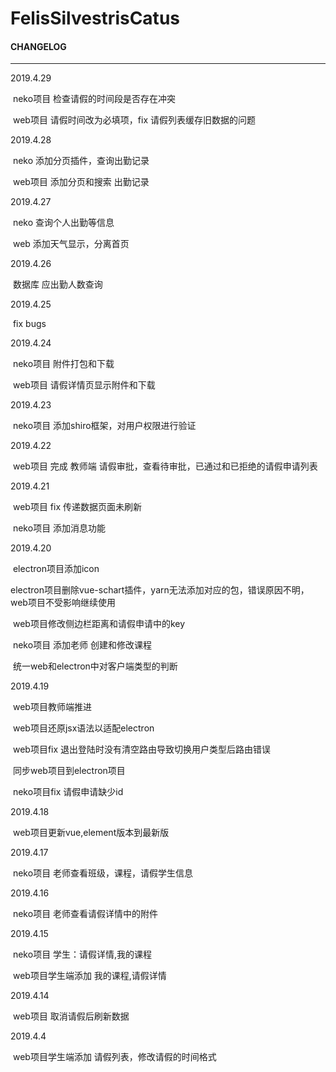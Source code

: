 # FelisSilvestrisCatus

#### CHANGELOG

-------------------

2019.4.29

​	neko项目 检查请假的时间段是否存在冲突

​	web项目 请假时间改为必填项，fix 请假列表缓存旧数据的问题

2019.4.28

​	neko 添加分页插件，查询出勤记录

​	web项目 添加分页和搜索 出勤记录

2019.4.27

​	neko 查询个人出勤等信息

​	web 添加天气显示，分离首页

2019.4.26

​	数据库 应出勤人数查询

2019.4.25

​	fix bugs

2019.4.24

​	neko项目 附件打包和下载

​	web项目 请假详情页显示附件和下载

2019.4.23

​	neko项目 添加shiro框架，对用户权限进行验证

2019.4.22

​	web项目 完成 教师端 请假审批，查看待审批，已通过和已拒绝的请假申请列表

2019.4.21

​	web项目 fix 传递数据页面未刷新

​	neko项目 添加消息功能

2019.4.20

​	electron项目添加icon

​	electron项目删除vue-schart插件，yarn无法添加对应的包，错误原因不明，web项目不受影响继续使用

​	web项目修改侧边栏距离和请假申请中的key

​	neko项目 添加老师 创建和修改课程

​	统一web和electron中对客户端类型的判断

2019.4.19

​	web项目教师端推进

​	web项目还原jsx语法以适配electron

​	web项目fix 退出登陆时没有清空路由导致切换用户类型后路由错误

​	同步web项目到electron项目

​	neko项目fix 请假申请缺少id

2019.4.18

​	web项目更新vue,element版本到最新版

2019.4.17

​	neko项目 老师查看班级，课程，请假学生信息

2019.4.16

​	neko项目 老师查看请假详情中的附件

2019.4.15

​	neko项目 学生：请假详情,我的课程

​	web项目学生端添加 我的课程,请假详情

2019.4.14

​	web项目 取消请假后刷新数据

2019.4.4

​	web项目学生端添加 请假列表，修改请假的时间格式